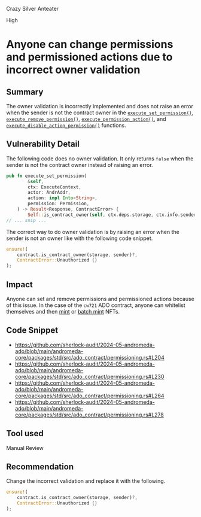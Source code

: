 Crazy Silver Anteater

High

# Anyone can change permissions and permissioned actions due to incorrect owner validation

## Summary
The owner validation is incorrectly implemented and does not raise an error when the sender is not the contract owner in the [`execute_set_permission()`](https://github.com/sherlock-audit/2024-05-andromeda-ado/blob/main/andromeda-core/packages/std/src/ado_contract/permissioning.rs#L204), [ `execute_remove_permission()`](https://github.com/sherlock-audit/2024-05-andromeda-ado/blob/main/andromeda-core/packages/std/src/ado_contract/permissioning.rs#L230), [`execute_permission_action()`](https://github.com/sherlock-audit/2024-05-andromeda-ado/blob/main/andromeda-core/packages/std/src/ado_contract/permissioning.rs#L264), and [`execute_disable_action_permission()`](https://github.com/sherlock-audit/2024-05-andromeda-ado/blob/main/andromeda-core/packages/std/src/ado_contract/permissioning.rs#L278) functions. 

## Vulnerability Detail

The following code does no owner validation. It only returns `false` when the sender is not the contract owner instead of raising an error.

```rust
pub fn execute_set_permission(
        &self,
        ctx: ExecuteContext,
        actor: AndrAddr,
        action: impl Into<String>,
        permission: Permission,
    ) -> Result<Response, ContractError> {
        Self::is_contract_owner(self, ctx.deps.storage, ctx.info.sender.as_str())?;
// ... snip ...
```

The correct way to do owner validation is by raising an error when the sender is not an owner like with the following code snippet.

```rust
ensure!(
    contract.is_contract_owner(storage, sender)?,
    ContractError::Unauthorized {}
);
```

## Impact
Anyone can set and remove permissions and permissioned actions because of this issue. In the case of the `cw721` ADO contract, anyone can whitelist themselves and then [mint](https://github.com/sherlock-audit/2024-05-andromeda-ado/blob/main/andromeda-core/contracts/non-fungible-tokens/andromeda-cw721/src/contract.rs#L193) or [batch mint](https://github.com/sherlock-audit/2024-05-andromeda-ado/blob/main/andromeda-core/contracts/non-fungible-tokens/andromeda-cw721/src/contract.rs#L246) NFTs. 

## Code Snippet
- https://github.com/sherlock-audit/2024-05-andromeda-ado/blob/main/andromeda-core/packages/std/src/ado_contract/permissioning.rs#L204
- https://github.com/sherlock-audit/2024-05-andromeda-ado/blob/main/andromeda-core/packages/std/src/ado_contract/permissioning.rs#L230
- https://github.com/sherlock-audit/2024-05-andromeda-ado/blob/main/andromeda-core/packages/std/src/ado_contract/permissioning.rs#L264
- https://github.com/sherlock-audit/2024-05-andromeda-ado/blob/main/andromeda-core/packages/std/src/ado_contract/permissioning.rs#L278

## Tool used
Manual Review

## Recommendation
Change the incorrect validation and replace it with the following.
```rust
ensure!(
    contract.is_contract_owner(storage, sender)?,
    ContractError::Unauthorized {}
);
```